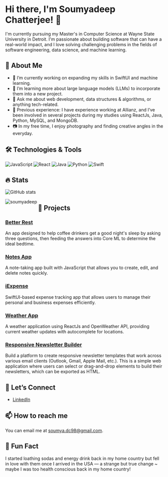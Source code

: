 # Hi there, I'm Soumyadeep Chatterjee! 👋

I'm currently pursuing my Master's in Computer Science at Wayne State University in Detroit. I'm passionate about building software that can have a real-world impact, and I love solving challenging problems in the fields of software engineering, data science, and machine learning.

## 🚀 About Me
- 🔭 I’m currently working on expanding my skills in SwiftUI and machine learning.
- 🌱 I’m learning more about large language models (LLMs) to incorporate them into a new project.
- 💬 Ask me about web development, data structures & algorithms, or anything tech-related.
- 🏫 Previous experience: I have experience working at Allianz, and I’ve been involved in several projects during my studies using ReactJs, Java, Python, MySQL, and MongoDB.
- 📷 In my free time, I enjoy photography and finding creative angles in the everyday.

## 🛠️ Technologies & Tools
![JavaScript](https://img.shields.io/badge/JavaScript-323330?style=for-the-badge&logo=javascript)
![React](https://img.shields.io/badge/React-20232A?style=for-the-badge&logo=react)
![Java](https://img.shields.io/badge/Java-ED8B00?style=for-the-badge&logo=java)
![Python](https://img.shields.io/badge/Python-3776AB?style=for-the-badge&logo=python)
![Swift](https://img.shields.io/badge/Swift-FA7343?style=for-the-badge&logo=swift)

## 🔥 Stats
![GitHub stats](https://github-readme-stats.vercel.app/api?username=soumya98-dev&show_icons=true&theme=radical)

<p><img align="left" src="https://github-readme-stats.vercel.app/api/top-langs?username=soumya98-dev&show_icons=true&locale=en&layout=compact" alt="soumyadeep" /></p>


## 📌 Projects
### [Better Rest](https://github.com/soumya98-dev/BetterRest)
An app designed to help coffee drinkers get a good night's sleep by asking three questions, then feeding the answers into Core ML to determine the ideal bedtime.

### [Notes App](https://github.com/soumya98-dev/Notes-App)
A note-taking app built with JavaScript that allows you to create, edit, and delete notes quickly.

### [iExpense](https://github.com/Soumya98-dev/iExpense)
SwiftUI-based expense tracking app that allows users to manage their personal and business expenses efficiently. 

### [Weather App](https://github.com/soumya98-dev/Weather-App)
A weather application using ReactJs and OpenWeather API, providing current weather updates with autocomplete for locations.

### [Responsive Newsletter Builder](https://github.com/Soumya98-dev/ResponsiveNewsletterBuilder)
Build a platform to create responsive newsletter templates that work across various email clients (Outlook, Gmail, Apple Mail, etc.). This is a simple web application where users can select or drag-and-drop elements to build their newsletters, which can be exported as HTML.

## 🤝 Let’s Connect
- [LinkedIn](https://www.linkedin.com/in/soumyadeep-chatterjee-60a086210/)

## 📫 How to reach me
You can email me at soumya.dc98@gmail.com.

## 🎨 Fun Fact
I started loathing sodas and energy drink back in my home country but fell in love with them once I arrived in the USA — a strange but true change ~ maybe I was too health conscious back in my home country!



<!---
Soumya98-dev/Soumya98-dev is a ✨ special ✨ repository because its `README.md` (this file) appears on your GitHub profile.
You can click the Preview link to take a look at your changes.
--->
